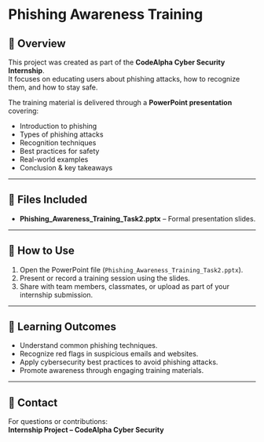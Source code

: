 # Phishing Awareness Training

## 📌 Overview
This project was created as part of the **CodeAlpha Cyber Security Internship**.  
It focuses on educating users about phishing attacks, how to recognize them, and how to stay safe.

The training material is delivered through a **PowerPoint presentation** covering:
- Introduction to phishing
- Types of phishing attacks
- Recognition techniques
- Best practices for safety
- Real-world examples
- Conclusion & key takeaways

---

## 📂 Files Included
- **Phishing_Awareness_Training_Task2.pptx** – Formal presentation slides.

---

## 🚀 How to Use
1. Open the PowerPoint file (`Phishing_Awareness_Training_Task2.pptx`).
2. Present or record a training session using the slides.
3. Share with team members, classmates, or upload as part of your internship submission.

---

## 🎯 Learning Outcomes
- Understand common phishing techniques.
- Recognize red flags in suspicious emails and websites.
- Apply cybersecurity best practices to avoid phishing attacks.
- Promote awareness through engaging training materials.

---

## 📧 Contact
For questions or contributions:  
**Internship Project – CodeAlpha Cyber Security**  
